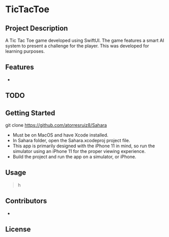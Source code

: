 # TicTacToe

## Project Description
A Tic Tac Toe game developed using SwiftUI. The game features a smart AI system to present a challenge for the player. This was developed for learning purposes.

## Features
*

## TODO

## Getting Started
git clone https://github.com/atorresruiz8/Sahara
* Must be on MacOS and have Xcode installed.
* In Sahara folder, open the Sahara.xcodeproj project file.
* This app is primarily designed with the iPhone 11 in mind, so run the simulator using an iPhone 11 for the proper viewing experience.
* Build the project and run the app on a simulator, or iPhone.

## Usage
> h

## Contributors
*

## License
